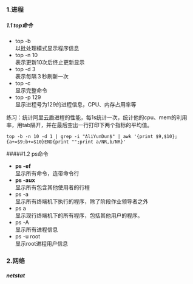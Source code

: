 ### 1.进程
##### 1.1 top命令
+ top -b <br/>以批处理模式显示程序信息
+ top -n 10 <br/>表示更新10次后终止更新显示
+ top -d 3 <br/>表示每隔３秒刷新一次
+ top -c <br/>显示完整命令
+ top -p 129 <br/>显示进程号为129的进程信息，CPU、内存占用率等

练习：统计阿里云盾进程的性能，每1s统计一次，统计他的cpu、mem的利用率，用tab隔开，并在最后空出一行打印下两个指标的平均值。

```top -b -n 10 -d 1 | grep -i "AliYunDun$" | awk '{print $9,$10};{a+=$9;b+=$10}END{print "";print a/NR,b/NR}'```

#####1.2 ps命令
+ **ps -ef** <br/>显示所有命令，连带命令行
+ **ps -aux** <br/>显示所有包含其他使用者的行程
+ ps -a <br/>显示所有终端机下执行的程序，除了阶段作业领导者之外
+ ps a <br/>显示现行终端机下的所有程序，包括其他用户的程序。
+ ps -A <br/>显示所有进程信息
+ ps -u root <br/>显示root进程用户信息

### 2.网络
##### netstat


